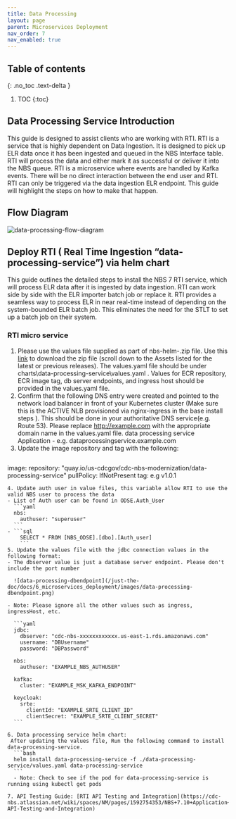 ```yaml
---
title: Data Processing
layout: page
parent: Microservices Deployment
nav_order: 7
nav_enabled: true
---
```


## Table of contents
{: .no_toc .text-delta }

1. TOC
{:toc}

## Data Processing Service Introduction
This guide is designed to assist clients who are working with RTI. RTI is a service that is highly dependent on Data Ingestion. It is designed to pick up ELR data once it has been ingested and queued in the NBS Interface table. RTI will process the data and either mark it as successful or deliver it into the NBS queue. RTI is a microservice where events are handled by Kafka events. There will be no direct interaction between the end user and RTI. RTI can only be triggered via the data ingestion ELR endpoint. This guide will highlight the steps on how to make that happen.

## Flow Diagram

![data-processing-flow-diagram](/just-the-doc/docs/6_microservices_deployment/images/data-processing-flow-diagram.png)

## Deploy RTI ( Real Time Ingestion “data-processing-service”) via helm chart
This guide outlines the detailed steps to install the NBS 7 RTI service, which will process ELR data after it is ingested by data ingestion. RTI can work side by side with the ELR importer batch job or replace it. RTI provides a seamless way to process ELR in near real-time instead of depending on the system-bounded ELR batch job. This eliminates the need for the STLT to set up a batch job on their system.

### RTI micro service
1. Please use the values file supplied as part of nbs-helm-<release>.zip file. Use this [link](https://github.com/CDCgov/NEDSS-Helm/releases/) to download the zip file (scroll down to the Assets listed for the latest or previous releases). The values.yaml file should be under charts\data-processing-service\values.yaml .
Values for ECR repository, ECR image tag, db server endpoints, and ingress host should be provided in the values.yaml file.
2. Confirm that the following DNS entry were created and pointed to the network load balancer in front of your Kubernetes cluster (Make sure this is the ACTIVE NLB provisioned via nginx-ingress in the base install steps ). This should be done in your authoritative DNS service(e.g. Route 53). Please replace http://example.com with the appropriate domain name in the values.yaml file.
data processing service Application - e.g. dataprocessingservice.example.com
3. Update the image repository and tag with the following:
   ```yaml
  image:
    repository: "quay.io/us-cdcgov/cdc-nbs-modernization/data-processing-service"
    pullPolicy: IfNotPresent
    tag: <release-version-tag> e.g v1.0.1
  ```
4. Update auth user in value files, this variable allow RTI to use the valid NBS user to process the data
  - List of Auth user can be found in ODSE.Auth_User
    ```yaml
    nbs:
      authuser: "superuser"
    ```
  - ```sql
      SELECT * FROM [NBS_ODSE].[dbo].[Auth_user]
      ```
5. Update the values file with the jdbc connection values in the following format:
  - The dbserver value is just a database server endpoint. Please don't include the port number
 
    ![data-processing-dbendpoint](/just-the-doc/docs/6_microservices_deployment/images/data-processing-dbendpoint.png)

  - Note: Please ignore all the other values such as ingress, ingressHost, etc.

    ```yaml
    jdbc:
      dbserver: "cdc-nbs-xxxxxxxxxxxx.us-east-1.rds.amazonaws.com"
      username: "DBUsername"
      password: "DBPassword"
      
    nbs:
      authuser: "EXAMPLE_NBS_AUTHUSER"
    
    kafka:
      cluster: "EXAMPLE_MSK_KAFKA_ENDPOINT"
      
    keycloak:
      srte:
        clientId: "EXAMPLE_SRTE_CLIENT_ID"
        clientSecret: "EXAMPLE_SRTE_CLIENT_SECRET"
    ```

6. Data processing service helm chart:
   After updating the values file, Run the following command to install data-processing-service.
    ```bash
    helm install data-processing-service -f ./data-processing-service/values.yaml data-processing-service
    ```
    - Note: Check to see if the pod for data-processing-service is running using kubectl get pods

7. API Testing Guide: [RTI API Testing and Integration](https://cdc-nbs.atlassian.net/wiki/spaces/NM/pages/1592754353/NBS+7.10+Application+Installation+Guide#RTI-API-Testing-and-Integration)
   
